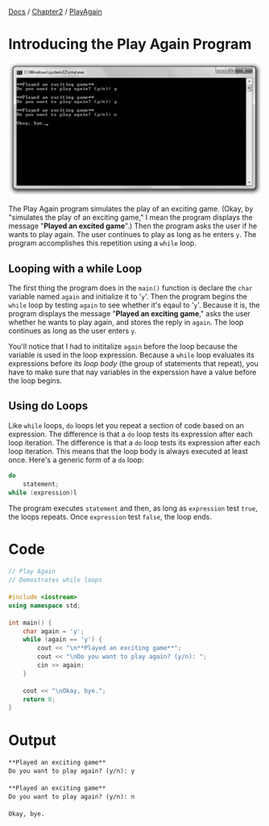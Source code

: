 [Docs](../../../) / [Chapter2](../../) / [PlayAgain](../)
# Introducing the Play Again Program

![ScreenShot](../../../web/Beginning_Cpp_Through_Game_Programming/Image_092.gif)

The Play Again program simulates the play of an exciting game. (Okay, by "simulates the play of an exciting game," I mean the program displays the message "**Played an excited game**".) Then the program asks the user if he wants to play again. The user continues to play as long as he enters `y`. The program accomplishes this repetition using a `while` loop.

## Looping with a while Loop

The first thing the program does in the `main()` function is declare the `char` variable named `again` and initialize it to '`y`'. Then the program begins the `while` loop by testing `again` to see whether it's eqaul to '`y`'. Because it is, the program displays the message "**Played an exciting game**," asks the user whether he wants to play again, and stores the reply in `again`. The loop continues as long as the user enters `y`.

You'll notice that I had to inititalize `again` before the loop because the variable is used in the loop expression. Because a `while` loop evaluates its expressions before its *loop body* (the group of statements that repeat), you have to make sure that nay variables in the experssion have a value before the loop begins.

## Using do Loops

Like `while` loops, `do` loops let you repeat a section of code based on an expression. The difference is that a `do` loop tests its expression after each loop iteration. The difference is that a `do` loop tests its expression after each loop iteration. This means that the loop body is always executed at least once. Here's a generic form of a `do` loop:

```cpp
do
    statement;
while (expression)l
```

The program executes `statement` and then, as long as `expression` test `true`, the loops repeats. Once `expression` test `false`, the loop ends.

# Code
```cpp
// Play Again 
// Demostrates while loops

#include <iostream>
using namespace std;

int main() {
	char again = 'y';
	while (again == 'y') {
		cout << "\n**Played an exciting game**";
		cout << "\nDo you want to play again? (y/n): ";
		cin >> again;
	}

	cout << "\nOkay, bye.";
	return 0;
}
```

# Output 
```txt
**Played an exciting game**       
Do you want to play again? (y/n): y

**Played an exciting game**       
Do you want to play again? (y/n): n

Okay, bye.
```